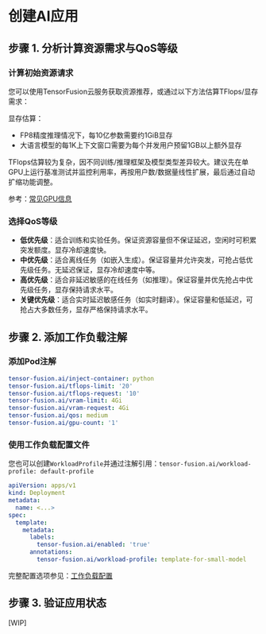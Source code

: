 # 创建AI应用

## 步骤 1. 分析计算资源需求与QoS等级

### 计算初始资源请求

您可以使用TensorFusion云服务获取资源推荐，或通过以下方法估算TFlops/显存需求：

显存估算：
- FP8精度推理情况下，每10亿参数需要约1GiB显存
- 大语言模型的每1K上下文窗口需要为每个并发用户预留1GB以上额外显存

TFlops估算较为复杂，因不同训练/推理框架及模型类型差异较大。建议先在单GPU上运行基准测试并监控利用率，再按用户数/数据量线性扩展，最后通过自动扩缩功能调整。

参考：[常见GPU信息](https://en.wikipedia.org/wiki/List_of_Nvidia_graphics_processing_units)

### 选择QoS等级

- **低优先级**：适合训练和实验任务。保证资源容量但不保证延迟，空闲时可积累突发额度。显存冷却速度快。
- **中优先级**：适合离线任务（如嵌入生成）。保证容量并允许突发，可抢占低优先级任务。无延迟保证，显存冷却速度中等。
- **高优先级**：适合非延迟敏感的在线任务（如推理）。保证容量并优先抢占中优先级任务，显存保持请求水平。
- **关键优先级**：适合实时延迟敏感任务（如实时翻译）。保证容量和低延迟，可抢占大多数任务，显存严格保持请求水平。

## 步骤 2. 添加工作负载注解

### 添加Pod注解

```yaml
tensor-fusion.ai/inject-container: python
tensor-fusion.ai/tflops-limit: '20'
tensor-fusion.ai/tflops-request: '10'
tensor-fusion.ai/vram-limit: 4Gi
tensor-fusion.ai/vram-request: 4Gi
tensor-fusion.ai/qos: medium
tensor-fusion.ai/gpu-count: '1'
```

### 使用工作负载配置文件

您也可以创建`WorkloadProfile`并通过注解引用：`tensor-fusion.ai/workload-profile: default-profile`

```yaml
apiVersion: apps/v1
kind: Deployment
metadata:
  name: <...>
spec:
  template:
    metadata:
      labels:
        tensor-fusion.ai/enabled: 'true'
      annotations:
        tensor-fusion.ai/workload-profile: template-for-small-model
```

完整配置选项参见：[工作负载配置](/reference/workload-annotation)

## 步骤 3. 验证应用状态

[WIP]